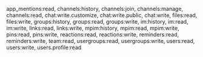 app_mentions:read, channels:history, channels:join, channels:manage, channels:read, chat:write.customize, chat:write.public, chat:write, files:read, files:write, groups:history, groups:read, groups:write, im:history, im:read, im:write, links:read, links:write, mpim:history, mpim:read, mpim:write, pins:read, pins:write, reactions:read, reactions:write, reminders:read, reminders:write, team:read, usergroups:read, usergroups:write, users:read, users:write, users.profile:read


